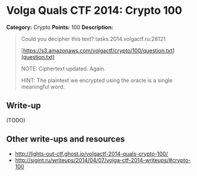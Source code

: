 # Volga Quals CTF 2014: Crypto 100

**Category:** Crypto
**Points:** 100
**Description:**

> Could you decipher this text?
> tasks.2014.volgactf.ru:28121
>
> [https://s3.amazonaws.com/volgactf/crypto/100/question.txt](question.txt)
>
> NOTE: Ciphertext updated. Again.
>
> HINT: The plaintext we encrypted using the oracle is a single meaningful word.

## Write-up

(TODO)

## Other write-ups and resources

* <http://lights-out-ctf.ghost.io/volgactf-2014-quals-crypto-100/>
* <http://sigint.ru/writeups/2014/04/07/volga-ctf-2014-writeups/#crypto-100>

